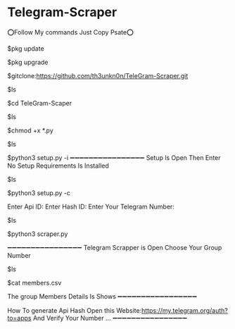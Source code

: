 # Telegram-Scraper

⭕️Follow My commands Just Copy Psate⭕️


$pkg update

$pkg upgrade

$gitclone:https://github.com/th3unkn0n/TeleGram-Scraper.git

$ls

$cd TeleGram-Scaper

$ls

$chmod +x *.py

$ls

$python3 setup.py -i
➖➖➖➖➖➖➖➖➖➖➖➖➖➖➖➖
Setup ls Open Then Enter No
Setup Requirements Is Installed

$ls

$python3 setup.py -c

Enter Api ID:
Enter Hash ID:
Enter Your Telegram Number:

$ls

$python3 scraper.py

➖➖➖➖➖➖➖➖➖➖➖➖➖➖➖➖
Telegram Scrapper is Open Choose Your Group Number  

$ls

$cat members.csv

The group Members Details Is Shows
➖➖➖➖➖➖➖➖➖➖➖➖➖➖➖➖➖

How To generate Api Hash Open this Website:https://my.telegram.org/auth?to=apps 
And Verify Your Number ...
➖➖➖➖➖➖➖➖➖➖➖➖➖➖➖➖


